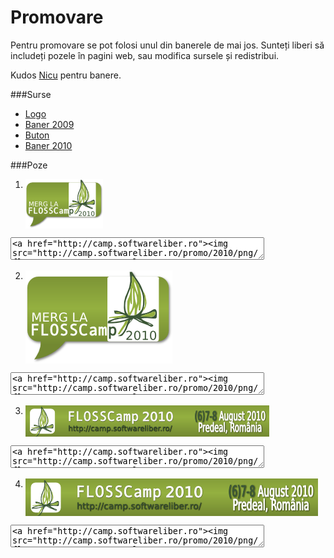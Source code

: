 Promovare
=========

Pentru promovare se pot folosi unul din banerele de mai jos.
Sunteți liberi să includeți pozele în pagini web, sau modifica sursele și redistribui.

Kudos [Nicu](http://nicubunu.blogspot.com/) pentru banere.

###Surse

* [Logo](/promo/logo/flosscamp.svg)
* [Baner 2009](/promo/banner/flosscamp_banner.svg)
* [Buton](/promo/2010/flosscamp_button.svg)
* [Baner 2010](/promo/2010/flosscamp_banner.svg)

###Poze

1. <img src="/promo/2010/png/flosscamp2010_125.png" style="border: 0; display: block;" alt="" />
  <textarea style="width: 400px; height: 30px;"><a href="http://camp.softwareliber.ro"><img src="http://camp.softwareliber.ro/promo/2010/png/flosscamp2010_125.png" alt="FLOSSCamp 2010"/></a></textarea>
2. <img src="/promo/2010/png/flosscamp2010_234.png" style="border: 0; display: block;" alt="" />
  <textarea style="width: 400px; height: 30px;"><a href="http://camp.softwareliber.ro"><img src="http://camp.softwareliber.ro/promo/2010/png/flosscamp2010_234.png" alt="FLOSSCamp 2010"/></a></textarea>
3. <img src="/promo/2010/png/flosscamp2010_390.png" style="border: 0; display: block;" alt="" />
  <textarea style="width: 400px; height: 30px;"><a href="http://camp.softwareliber.ro"><img src="http://camp.softwareliber.ro/promo/2010/png/flosscamp2010_390.png" alt="FLOSSCamp 2010"/></a></textarea>
4. <img src="/promo/2010/png/flosscamp2010_468.png" style="border: 0; display: block;" alt="" />
  <textarea style="width: 400px; height: 30px;"><a href="http://camp.softwareliber.ro"><img src="http://camp.softwareliber.ro/promo/2010/png/flosscamp2010_468.png" alt="FLOSSCamp 2010"/></a></textarea>
